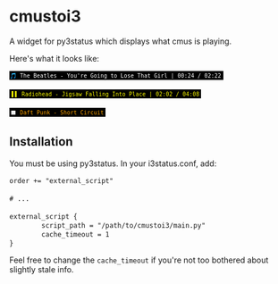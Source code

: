 # cmustoi3

A widget for py3status which displays what cmus is playing.

Here's what it looks like:

![playing](./playing.png)

![paused](./paused.png)

![stopped](./stopped.png)

## Installation

You must be using py3status. In your i3status.conf, add:

```properties
order += "external_script"

# ...

external_script {
        script_path = "/path/to/cmustoi3/main.py"
        cache_timeout = 1
}
```

Feel free to change the `cache_timeout` if you're not too bothered about slightly stale info.
